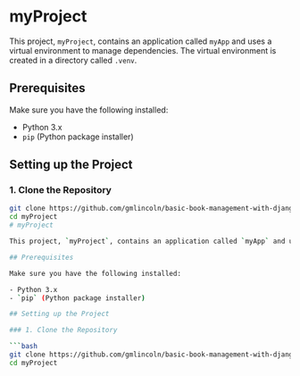 # myProject

This project, `myProject`, contains an application called `myApp` and uses a virtual environment to manage dependencies. The virtual environment is created in a directory called `.venv`.

## Prerequisites

Make sure you have the following installed:

- Python 3.x
- `pip` (Python package installer)

## Setting up the Project

### 1. Clone the Repository

```bash
git clone https://github.com/gmlincoln/basic-book-management-with-django
cd myProject
# myProject

This project, `myProject`, contains an application called `myApp` and uses a virtual environment to manage dependencies. The virtual environment is created in a directory called `.venv`.

## Prerequisites

Make sure you have the following installed:

- Python 3.x
- `pip` (Python package installer)

## Setting up the Project

### 1. Clone the Repository

```bash
git clone https://github.com/gmlincoln/basic-book-management-with-django
cd myProject
